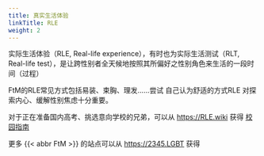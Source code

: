 ```yaml
---
title: 真实生活体验
linkTitle: RLE
weight: 2
---
```


实际生活体验（RLE, Real-life experience），有时也为实际生活测试（RLT, Real-life test），是让跨性别者全天候地按照其所偏好之性别角色来生活的一段时间（过程）

FtM的RLE常见方式包括易装、束胸、理发……尝试 自己认为舒适的方式RLE 对探索内心、缓解性别焦虑十分重要。

对于正在准备国内高考、挑选意向学校的兄弟，可以从 <https://RLE.wiki> 获得 [校园指南](https://rle.wiki/campus/)

更多 {{< abbr FtM >}} 的站点可以从 <https://2345.LGBT> 获得
